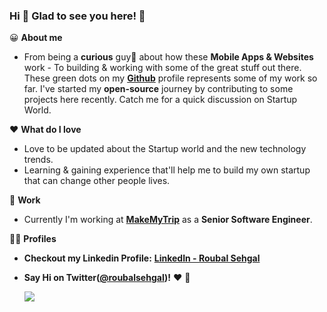 ### Hi 👋 **Glad to see you here! 🤩**

😀 **About me**
 - From being a **curious** guy🤔 about how these **Mobile Apps & Websites** work - To building & working with some of the great stuff out there. These green dots on my <a href="https://www.github.com/roubalsehgal">**Github**</a> profile represents some of my work so far. I've started my **open-source** journey by contributing to some projects here recently. Catch me for a quick discussion on Startup World.
 
 ❤ **What do I love**
 - Love to be updated about the Startup world and the new technology trends.
 - Learning & gaining experience that'll help me to build my own startup that can change other people lives.

🏨 **Work**
 - Currently I'm working at <a href="https://github.com/makemytrip"><b>MakeMyTrip</b><a/> as a **Senior Software Engineer**.

🧑🏻 **Profiles**

 - **Checkout my Linkedin Profile:** <a href="https://www.linkedin.com/in/roubalsehgal" target="_blank">**LinkedIn - Roubal Sehgal**<a/>
  
 - **Say Hi on Twitter(<a href="https://www.twitter.com/roubalsehgal" target="_blank"><b>@roubalsehgal</b></a>)!** ❤️ 💬

   <a href="https://www.twitter.com/roubalsehgal" target="_blank"><img src="https://img.shields.io/twitter/follow/roubalsehgal?style=social"/></a>
